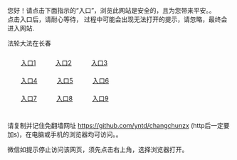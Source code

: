 您好！请点击下面指示的“入口”，浏览此网站是安全的，且为您带来平安。。 <br/>
点击入口后，请耐心等待， 过程中可能会出现无法打开的提示，请忽略，最终会进入网站. </br>

法轮大法在长春<br/>
<div style="padding:10px"><a style="margin:20px" target="_blank" href="https://dkkkeyqc8rqni.cloudfront.net/2Qpsp?gfdqkmw" id="ccLink1" rel="nofollow">入口1</a> <a target="_blank" style="margin:20px" href="https://d15s2r67gksu9s.cloudfront.net/2Qpsp?glnrdpie" id="ccLink2" rel="nofollow">入口2</a> <a style="margin:20px" target="_blank" href="https://d13805g0z89ecn.cloudfront.net/2Qpsp?ibkzdro" id="ccLink3" rel="nofollow">入口3</a></div>

<div style="padding:10px" ><a style="margin:20px" target="_blank" href="https://dkkkeyqc8rqni.cloudfront.net/2Qpsp?gfdqkmw" id="ccLink4" rel="nofollow">入口4</a> <a style="margin:20px" href="https://d15s2r67gksu9s.cloudfront.net/2Qpsp?glnrdpie" target="_blank" id="ccLink5" rel="nofollow">入口5</a> <a style="margin:20px" href="https://d13805g0z89ecn.cloudfront.net/2Qpsp?ibkzdro" target="_blank" id="ccLink6" rel="nofollow">入口6</a></div>

<div style="padding:10px"><a style="margin:20px" target="_blank" href="https://dkkkeyqc8rqni.cloudfront.net/2Qpsp?gfdqkmw" id="ccLink7" rel="nofollow">入口7</a> <a style="margin:20px" href="https://d15s2r67gksu9s.cloudfront.net/2Qpsp?glnrdpie" target="_blank" id="ccLink8" rel="nofollow">入口8</a> <a style="margin:20px" target="_blank" href="https://d13805g0z89ecn.cloudfront.net/2Qpsp?ibkzdro" id="ccLink9" rel="nofollow">入口9</a></div>

<br/>



请复制并记住免翻墙网址 https://github.com/yntd/changchunzx (http后一定要加s)，在电脑或手机的浏览器均可访问。。<br/>

微信如提示停止访问该网页，须先点击右上角，选择浏览器打开。
